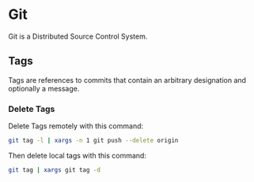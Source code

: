 # Git
Git is a Distributed Source Control System.

## Tags
Tags are references to commits that contain an arbitrary designation and optionally a message.

### Delete Tags
Delete Tags remotely with this command:
```sh
git tag -l | xargs -n 1 git push --delete origin
```

Then delete local tags with this command:
```sh
git tag | xargs git tag -d
```

